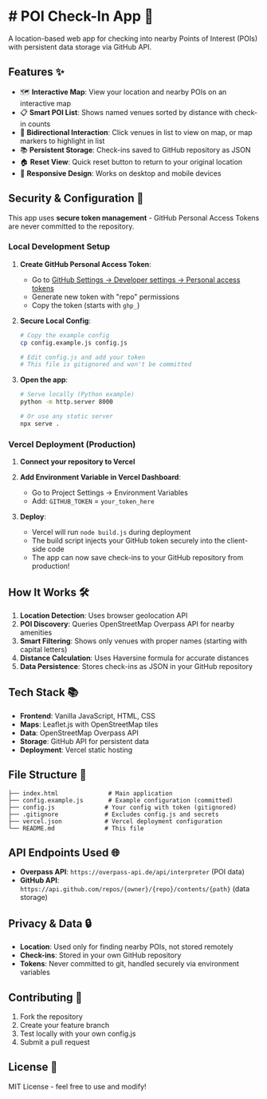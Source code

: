 # # POI Check-In App 📍

A location-based web app for checking into nearby Points of Interest (POIs) with persistent data storage via GitHub API.

## Features ✨

- 🗺️ **Interactive Map**: View your location and nearby POIs on an interactive map
- 📋 **Smart POI List**: Shows named venues sorted by distance with check-in counts
- 🔄 **Bidirectional Interaction**: Click venues in list to view on map, or map markers to highlight in list
- 📚 **Persistent Storage**: Check-ins saved to GitHub repository as JSON
- 🏠 **Reset View**: Quick reset button to return to your original location
- 📱 **Responsive Design**: Works on desktop and mobile devices

## Security & Configuration 🔐

This app uses **secure token management** - GitHub Personal Access Tokens are never committed to the repository.

### Local Development Setup

1. **Create GitHub Personal Access Token**:
   - Go to [GitHub Settings → Developer settings → Personal access tokens](https://github.com/settings/tokens)
   - Generate new token with "repo" permissions
   - Copy the token (starts with `ghp_`)

2. **Secure Local Config**:
   ```bash
   # Copy the example config
   cp config.example.js config.js
   
   # Edit config.js and add your token
   # This file is gitignored and won't be committed
   ```

3. **Open the app**:
   ```bash
   # Serve locally (Python example)
   python -m http.server 8000
   
   # Or use any static server
   npx serve .
   ```

### Vercel Deployment (Production)

1. **Connect your repository to Vercel**

2. **Add Environment Variable in Vercel Dashboard**:
   - Go to Project Settings → Environment Variables
   - Add: `GITHUB_TOKEN` = `your_token_here`

3. **Deploy**: 
   - Vercel will run `node build.js` during deployment
   - The build script injects your GitHub token securely into the client-side code
   - The app can now save check-ins to your GitHub repository from production!

## How It Works 🛠️

1. **Location Detection**: Uses browser geolocation API
2. **POI Discovery**: Queries OpenStreetMap Overpass API for nearby amenities
3. **Smart Filtering**: Shows only venues with proper names (starting with capital letters)
4. **Distance Calculation**: Uses Haversine formula for accurate distances
5. **Data Persistence**: Stores check-ins as JSON in your GitHub repository

## Tech Stack 📚

- **Frontend**: Vanilla JavaScript, HTML, CSS
- **Maps**: Leaflet.js with OpenStreetMap tiles
- **Data**: OpenStreetMap Overpass API
- **Storage**: GitHub API for persistent data
- **Deployment**: Vercel static hosting

## File Structure 📁

```
├── index.html              # Main application
├── config.example.js       # Example configuration (committed)
├── config.js              # Your config with token (gitignored)
├── .gitignore             # Excludes config.js and secrets
├── vercel.json            # Vercel deployment configuration
└── README.md              # This file
```

## API Endpoints Used 🌐

- **Overpass API**: `https://overpass-api.de/api/interpreter` (POI data)
- **GitHub API**: `https://api.github.com/repos/{owner}/{repo}/contents/{path}` (data storage)

## Privacy & Data 🔒

- **Location**: Used only for finding nearby POIs, not stored remotely
- **Check-ins**: Stored in your own GitHub repository
- **Tokens**: Never committed to git, handled securely via environment variables

## Contributing 🤝

1. Fork the repository
2. Create your feature branch
3. Test locally with your own config.js
4. Submit a pull request

## License 📄

MIT License - feel free to use and modify!